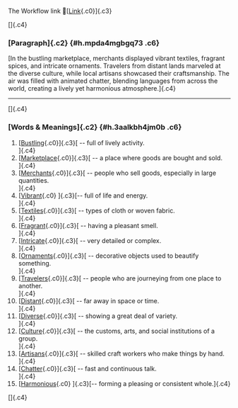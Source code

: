 The Workflow link
👏[[Link](https://www.google.com/url?q=http://www.google.com&sa=D&source=editors&ust=1760046152877331&usg=AOvVaw3k9J9BWJ1lo8bPEEXvGknF){.c0}]{.c3}

[]{.c4}

### [Paragraph]{.c2} {#h.mpda4mgbgq73 .c6}

[In the bustling marketplace, merchants displayed vibrant textiles,
fragrant spices, and intricate ornaments. Travelers from distant lands
marveled at the diverse culture, while local artisans showcased their
craftsmanship. The air was filled with animated chatter, blending
languages from across the world, creating a lively yet harmonious
atmosphere.]{.c4}

------------------------------------------------------------------------

[]{.c4}

### [Words & Meanings]{.c2} {#h.3aalkbh4jm0b .c6}

1.  [[Bustling](https://www.google.com/url?q=http://www.google.com&sa=D&source=editors&ust=1760046152878982&usg=AOvVaw09wjDiiP_XrSZA4KmrwEgi){.c0}]{.c3}[ --
    full of lively activity.\
    ]{.c4}
2.  [[Marketplace](https://www.google.com/url?q=http://www.google.com&sa=D&source=editors&ust=1760046152879266&usg=AOvVaw3YjbUpALk9S7ujavJT9cjt){.c0}]{.c3}[ --
    a place where goods are bought and sold.\
    ]{.c4}
3.  [[Merchants](https://www.google.com/url?q=http://www.google.com&sa=D&source=editors&ust=1760046152879463&usg=AOvVaw3Y9eQ4o5Gyvm7VXZAixUcb){.c0}]{.c3}[ --
    people who sell goods, especially in large quantities.\
    ]{.c4}
4.  [[Vibrant](https://www.google.com/url?q=http://www.google.com&sa=D&source=editors&ust=1760046152879670&usg=AOvVaw2TtGULhAMrwxSDCrb6nToG){.c0}
    ]{.c3}[-- full of life and energy.\
    ]{.c4}
5.  [[Textiles](https://www.google.com/url?q=http://www.google.com&sa=D&source=editors&ust=1760046152879811&usg=AOvVaw2cWWJ8F8ySmiJ7KKZdXQ7p){.c0}]{.c3}[ --
    types of cloth or woven fabric.\
    ]{.c4}
6.  [[Fragrant](https://www.google.com/url?q=http://www.google.com&sa=D&source=editors&ust=1760046152879981&usg=AOvVaw2s8BU7Ds8oTsaoJZAmfMA3){.c0}]{.c3}[ --
    having a pleasant smell.\
    ]{.c4}
7.  [[Intricate](https://www.google.com/url?q=http://www.google.com&sa=D&source=editors&ust=1760046152880110&usg=AOvVaw2xKkesmHmeyX-_ZCOa05km){.c0}]{.c3}[ --
    very detailed or complex.\
    ]{.c4}
8.  [[Ornaments](https://www.google.com/url?q=http://www.google.com&sa=D&source=editors&ust=1760046152880305&usg=AOvVaw38WlOFSWar79SLMMEwM5WG){.c0}]{.c3}[ --
    decorative objects used to beautify something.\
    ]{.c4}
9.  [[Travelers](https://www.google.com/url?q=http://www.google.com&sa=D&source=editors&ust=1760046152880564&usg=AOvVaw0TxmFTGCrKsPIyTvsGF9-_){.c0}]{.c3}[ --
    people who are journeying from one place to another.\
    ]{.c4}
10. [[Distant](https://www.google.com/url?q=http://www.google.com&sa=D&source=editors&ust=1760046152880723&usg=AOvVaw204qX2dHft0LdcdBUAxiiu){.c0}]{.c3}[ --
    far away in space or time.\
    ]{.c4}
11. [[Diverse](https://www.google.com/url?q=http://www.google.com&sa=D&source=editors&ust=1760046152880903&usg=AOvVaw2-b9eVIymXFVPc-VnZyhAK){.c0}]{.c3}[ --
    showing a great deal of variety.\
    ]{.c4}
12. [[Culture](https://www.google.com/url?q=http://www.google.com&sa=D&source=editors&ust=1760046152881077&usg=AOvVaw0jt16ckv97BMIi1YPudhhe){.c0}]{.c3}[ --
    the customs, arts, and social institutions of a group.\
    ]{.c4}
13. [[Artisans](https://www.google.com/url?q=http://www.google.com&sa=D&source=editors&ust=1760046152881226&usg=AOvVaw3Lt0lxk2wNHPqZ9w-5yB_9){.c0}]{.c3}[ --
    skilled craft workers who make things by hand.\
    ]{.c4}
14. [[Chatter](https://www.google.com/url?q=http://www.google.com&sa=D&source=editors&ust=1760046152881355&usg=AOvVaw2WpVCr3Qchz3WrdgYktZFd){.c0}]{.c3}[ --
    fast and continuous talk.\
    ]{.c4}
15. [[Harmonious](https://www.google.com/url?q=http://www.google.com&sa=D&source=editors&ust=1760046152881471&usg=AOvVaw0jwpe9rmm-k9z5J-J21OeM){.c0}
    ]{.c3}[-- forming a pleasing or consistent whole.]{.c4}

[]{.c4}
